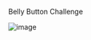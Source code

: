 Belly Button Challenge

![image](https://github.com/julietang702/Module-14-Belly-Button-Challenge/assets/119752871/5f346797-6c09-4084-9ea4-0e8484f15609)
